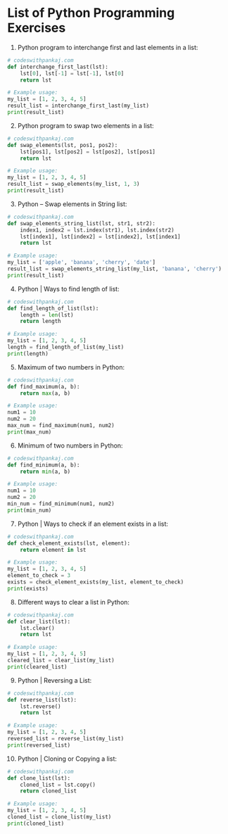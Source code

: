 # List of Python Programming Exercises 

1. Python program to interchange first and last elements in a list:

```python
# codeswithpankaj.com
def interchange_first_last(lst):
    lst[0], lst[-1] = lst[-1], lst[0]
    return lst

# Example usage:
my_list = [1, 2, 3, 4, 5]
result_list = interchange_first_last(my_list)
print(result_list)
```

2. Python program to swap two elements in a list:

```python
# codeswithpankaj.com
def swap_elements(lst, pos1, pos2):
    lst[pos1], lst[pos2] = lst[pos2], lst[pos1]
    return lst

# Example usage:
my_list = [1, 2, 3, 4, 5]
result_list = swap_elements(my_list, 1, 3)
print(result_list)
```

3. Python – Swap elements in String list:

```python
# codeswithpankaj.com
def swap_elements_string_list(lst, str1, str2):
    index1, index2 = lst.index(str1), lst.index(str2)
    lst[index1], lst[index2] = lst[index2], lst[index1]
    return lst

# Example usage:
my_list = ['apple', 'banana', 'cherry', 'date']
result_list = swap_elements_string_list(my_list, 'banana', 'cherry')
print(result_list)
```

4. Python | Ways to find length of list:

```python
# codeswithpankaj.com
def find_length_of_list(lst):
    length = len(lst)
    return length

# Example usage:
my_list = [1, 2, 3, 4, 5]
length = find_length_of_list(my_list)
print(length)
```

5. Maximum of two numbers in Python:

```python
# codeswithpankaj.com
def find_maximum(a, b):
    return max(a, b)

# Example usage:
num1 = 10
num2 = 20
max_num = find_maximum(num1, num2)
print(max_num)
```

6. Minimum of two numbers in Python:

```python
# codeswithpankaj.com
def find_minimum(a, b):
    return min(a, b)

# Example usage:
num1 = 10
num2 = 20
min_num = find_minimum(num1, num2)
print(min_num)
```

7. Python | Ways to check if an element exists in a list:

```python
# codeswithpankaj.com
def check_element_exists(lst, element):
    return element in lst

# Example usage:
my_list = [1, 2, 3, 4, 5]
element_to_check = 3
exists = check_element_exists(my_list, element_to_check)
print(exists)
```

8. Different ways to clear a list in Python:

```python
# codeswithpankaj.com
def clear_list(lst):
    lst.clear()
    return lst

# Example usage:
my_list = [1, 2, 3, 4, 5]
cleared_list = clear_list(my_list)
print(cleared_list)
```

9. Python | Reversing a List:

```python
# codeswithpankaj.com
def reverse_list(lst):
    lst.reverse()
    return lst

# Example usage:
my_list = [1, 2, 3, 4, 5]
reversed_list = reverse_list(my_list)
print(reversed_list)
```

10. Python | Cloning or Copying a list:

```python
# codeswithpankaj.com
def clone_list(lst):
    cloned_list = lst.copy()
    return cloned_list

# Example usage:
my_list = [1, 2, 3, 4, 5]
cloned_list = clone_list(my_list)
print(cloned_list)
```
